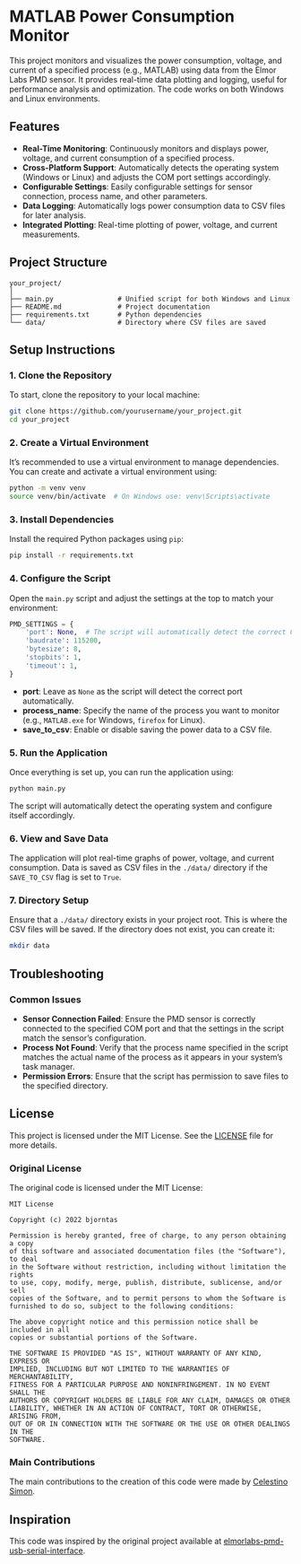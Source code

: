 
# MATLAB Power Consumption Monitor

This project monitors and visualizes the power consumption, voltage, and current of a specified process (e.g., MATLAB) using data from the Elmor Labs PMD sensor. It provides real-time data plotting and logging, useful for performance analysis and optimization. The code works on both Windows and Linux environments.

## Features

- **Real-Time Monitoring**: Continuously monitors and displays power, voltage, and current consumption of a specified process.
- **Cross-Platform Support**: Automatically detects the operating system (Windows or Linux) and adjusts the COM port settings accordingly.
- **Configurable Settings**: Easily configurable settings for sensor connection, process name, and other parameters.
- **Data Logging**: Automatically logs power consumption data to CSV files for later analysis.
- **Integrated Plotting**: Real-time plotting of power, voltage, and current measurements.
  
## Project Structure

```plaintext
your_project/
│
├── main.py                # Unified script for both Windows and Linux
├── README.md              # Project documentation
├── requirements.txt       # Python dependencies
└── data/                  # Directory where CSV files are saved
```

## Setup Instructions

### 1. Clone the Repository

To start, clone the repository to your local machine:

```bash
git clone https://github.com/yourusername/your_project.git
cd your_project
```

### 2. Create a Virtual Environment

It’s recommended to use a virtual environment to manage dependencies. You can create and activate a virtual environment using:

```bash
python -m venv venv
source venv/bin/activate  # On Windows use: venv\Scripts\activate
```

### 3. Install Dependencies

Install the required Python packages using `pip`:

```bash
pip install -r requirements.txt
```

### 4. Configure the Script

Open the `main.py` script and adjust the settings at the top to match your environment:

```python
PMD_SETTINGS = {
    'port': None,  # The script will automatically detect the correct COM port for Windows or Linux
    'baudrate': 115200,
    'bytesize': 8,
    'stopbits': 1,
    'timeout': 1,
}
```

- **port**: Leave as `None` as the script will detect the correct port automatically.
- **process_name**: Specify the name of the process you want to monitor (e.g., `MATLAB.exe` for Windows, `firefox` for Linux).
- **save_to_csv**: Enable or disable saving the power data to a CSV file.

### 5. Run the Application

Once everything is set up, you can run the application using:

```bash
python main.py
```

The script will automatically detect the operating system and configure itself accordingly.

### 6. View and Save Data

The application will plot real-time graphs of power, voltage, and current consumption. Data is saved as CSV files in the `./data/` directory if the `SAVE_TO_CSV` flag is set to `True`.

### 7. Directory Setup

Ensure that a `./data/` directory exists in your project root. This is where the CSV files will be saved. If the directory does not exist, you can create it:

```bash
mkdir data
```

## Troubleshooting

### Common Issues

- **Sensor Connection Failed**: Ensure the PMD sensor is correctly connected to the specified COM port and that the settings in the script match the sensor’s configuration.
- **Process Not Found**: Verify that the process name specified in the script matches the actual name of the process as it appears in your system’s task manager.
- **Permission Errors**: Ensure that the script has permission to save files to the specified directory.

## License

This project is licensed under the MIT License. See the [LICENSE](LICENSE) file for more details.

### Original License

The original code is licensed under the MIT License:

```plaintext
MIT License

Copyright (c) 2022 bjorntas

Permission is hereby granted, free of charge, to any person obtaining a copy
of this software and associated documentation files (the "Software"), to deal
in the Software without restriction, including without limitation the rights
to use, copy, modify, merge, publish, distribute, sublicense, and/or sell
copies of the Software, and to permit persons to whom the Software is
furnished to do so, subject to the following conditions:

The above copyright notice and this permission notice shall be included in all
copies or substantial portions of the Software.

THE SOFTWARE IS PROVIDED "AS IS", WITHOUT WARRANTY OF ANY KIND, EXPRESS OR
IMPLIED, INCLUDING BUT NOT LIMITED TO THE WARRANTIES OF MERCHANTABILITY,
FITNESS FOR A PARTICULAR PURPOSE AND NONINFRINGEMENT. IN NO EVENT SHALL THE
AUTHORS OR COPYRIGHT HOLDERS BE LIABLE FOR ANY CLAIM, DAMAGES OR OTHER
LIABILITY, WHETHER IN AN ACTION OF CONTRACT, TORT OR OTHERWISE, ARISING FROM,
OUT OF OR IN CONNECTION WITH THE SOFTWARE OR THE USE OR OTHER DEALINGS IN THE
SOFTWARE.
```

### Main Contributions

The main contributions to the creation of this code were made by [Celestino Simon](https://github.com/CSimon369).

## Inspiration

This code was inspired by the original project available at [elmorlabs-pmd-usb-serial-interface](https://github.com/bjorntas/elmorlabs-pmd-usb-serial-interface).
